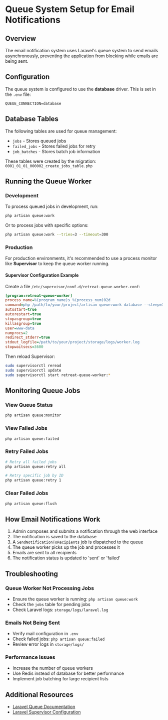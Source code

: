 # Queue System Setup for Email Notifications

## Overview
The email notification system uses Laravel's queue system to send emails asynchronously, preventing the application from blocking while emails are being sent.

## Configuration
The queue system is configured to use the **database** driver. This is set in the `.env` file:

```
QUEUE_CONNECTION=database
```

## Database Tables
The following tables are used for queue management:
- `jobs` - Stores queued jobs
- `failed_jobs` - Stores failed jobs for retry
- `job_batches` - Stores batch job information

These tables were created by the migration: `0001_01_01_000002_create_jobs_table.php`

## Running the Queue Worker

### Development
To process queued jobs in development, run:

```bash
php artisan queue:work
```

Or to process jobs with specific options:

```bash
php artisan queue:work --tries=3 --timeout=300
```

### Production
For production environments, it's recommended to use a process monitor like **Supervisor** to keep the queue worker running.

#### Supervisor Configuration Example

Create a file `/etc/supervisor/conf.d/retreat-queue-worker.conf`:

```ini
[program:retreat-queue-worker]
process_name=%(program_name)s_%(process_num)02d
command=php /path/to/your/project/artisan queue:work database --sleep=3 --tries=3 --max-time=3600
autostart=true
autorestart=true
stopasgroup=true
killasgroup=true
user=www-data
numprocs=2
redirect_stderr=true
stdout_logfile=/path/to/your/project/storage/logs/worker.log
stopwaitsecs=3600
```

Then reload Supervisor:

```bash
sudo supervisorctl reread
sudo supervisorctl update
sudo supervisorctl start retreat-queue-worker:*
```

## Monitoring Queue Jobs

### View Queue Status
```bash
php artisan queue:monitor
```

### View Failed Jobs
```bash
php artisan queue:failed
```

### Retry Failed Jobs
```bash
# Retry all failed jobs
php artisan queue:retry all

# Retry specific job by ID
php artisan queue:retry 1
```

### Clear Failed Jobs
```bash
php artisan queue:flush
```

## How Email Notifications Work

1. Admin composes and submits a notification through the web interface
2. The notification is saved to the database
3. A `SendNotificationToRecipients` job is dispatched to the queue
4. The queue worker picks up the job and processes it
5. Emails are sent to all recipients
6. The notification status is updated to 'sent' or 'failed'

## Troubleshooting

### Queue Worker Not Processing Jobs
- Ensure the queue worker is running: `php artisan queue:work`
- Check the `jobs` table for pending jobs
- Check Laravel logs: `storage/logs/laravel.log`

### Emails Not Being Sent
- Verify mail configuration in `.env`
- Check failed jobs: `php artisan queue:failed`
- Review error logs in `storage/logs/`

### Performance Issues
- Increase the number of queue workers
- Use Redis instead of database for better performance
- Implement job batching for large recipient lists

## Additional Resources
- [Laravel Queue Documentation](https://laravel.com/docs/queues)
- [Laravel Supervisor Configuration](https://laravel.com/docs/queues#supervisor-configuration)
